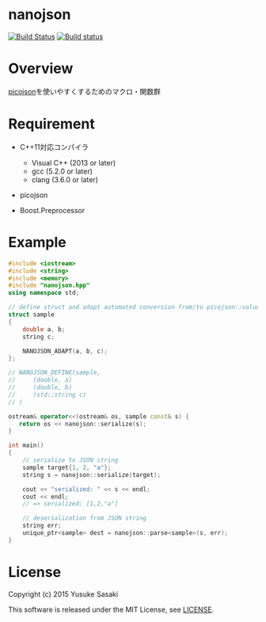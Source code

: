 nanojson
========

[![Build Status](https://travis-ci.org/ys-nuem/nanojson.svg?branch=master)](https://travis-ci.org/ys-nuem/nanojson)
[![Build status](https://ci.appveyor.com/api/projects/status/g2snjj607rxmo1sm?svg=true)](https://ci.appveyor.com/project/y-sasaki-nuem/nanojson)

# Overview

[picojson](https://github.com/kazuho/picojson)を使いやすくするためのマクロ・関数群

# Requirement

* C++11対応コンパイラ
  - Visual C++ (2013 or later)
  - gcc (5.2.0 or later)
  - clang (3.6.0 or later)

* picojson 
* Boost.Preprocessor

# Example

```cpp
#include <iostream>
#include <string>
#include <memory>
#include "nanojson.hpp"
using namespace std;

// define struct and adapt automated conversion from/to picojson::value
struct sample
{
    double a, b;
    string c;

    NANOJSON_ADAPT(a, b, c);
};

// NANOJSON_DEFINE(sample,
//     (double, a)
//     (double, b)
//     (std::string c)
// )

ostream& operator<<(ostream& os, sample const& s) {
   return os << nanojson::serialize(s);
}

int main()
{
    // serialize to JSON string
    sample target{1, 2, "a"};
    string s = nanojson::serialize(target);

    cout << "serialized: " << s << endl;
    cout << endl;
    // => serialized: [1,2,"a"]

    // deserialization from JSON string
    string err;
    unique_ptr<sample> dest = nanojson::parse<sample>(s, err);
}
```


# License

Copyright (c) 2015 Yusuke Sasaki

This software is released under the MIT License, see [LICENSE](LICENSE).
